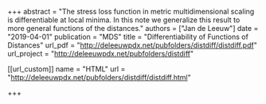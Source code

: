 +++
abstract = "The stress loss function in metric multidimensional scaling is differentiable at local minima. In this note we generalize this result to more general functions of the distances."
authors = ["Jan de Leeuw"]
date = "2019-04-01"
publication = "MDS"
title = "Differentiability of Functions of Distances"
url_pdf = "http://deleeuwpdx.net/pubfolders/distdiff/distdiff.pdf"
url_project = "http://deleeuwpdx.net/pubfolders/distdiff"


[[url_custom]]
name = "HTML"
url = "http://deleeuwpdx.net/pubfolders/distdiff/distdiff.html"

+++

